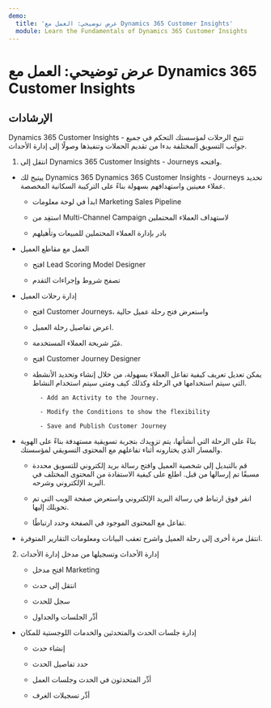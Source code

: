 ```yaml
---
demo:
  title: 'عرض توضيحي: العمل مع Dynamics 365 Customer Insights'
  module: Learn the Fundamentals of Dynamics 365 Customer Insights
---
```


# عرض توضيحي: العمل مع Dynamics 365 Customer Insights

## الإرشادات

Dynamics 365 Customer Insights - تتيح الرحلات لمؤسستك التحكم في جميع جوانب التسويق المختلفة بدءا من تقديم الحملات وتنفيذها وصولًا إلى إدارة الأحداث. 

1. انتقل إلى Dynamics 365 Customer Insights - Journeys وافتحه.

- ييتيح لك Dynamics 365 Dynamics 365 Customer Insights - Journeys تحديد عملاء معينين واستهدافهم بسهولة بناءً على التركيبة السكانية المخصصة. 

    - ابدأ في لوحة معلومات Marketing Sales Pipeline

    - استفِد من Multi-Channel Campaign لاستهداف العملاء المحتملين

    - بادر بإدارة العملاء المحتملين للمبيعات وتأهيلهم

- العمل مع مقاطع العميل

    - افتح Lead Scoring Model Designer

    - تصفح شروط وإجراءات التقدم

- إدارة رحلات العميل 

    - افتح Customer Journeys، واستعرض فتح رحلة عميل حالية 

    - اعرض تفاصيل رحلة العميل.

    - مَيّز شريحة العملاء المستخدمة. 

    - افتح Customer Journey Designer

    - يمكن تعديل تعريف كيفية تفاعل العملاء بسهولة، من خلال إنشاء وتحديد الأنشطة التي سيتم استخدامها في الرحلة وكذلك كيف ومتى سيتم استخدام النشاط. 

            - Add an Activity to the Journey.

            - Modify the Conditions to show the flexibility

            - Save and Publish Customer Journey

- بناءً على الرحلة التي أنشأتها، يتم تزويدك بتجربة تسويقية مستهدفة بناءً على الهوية والمسار الذي يختارونه أثناء تفاعلهم مع المحتوى التسويقي لمؤسستك. 

    - قم بالتبديل إلى شخصية العميل وافتح رسالة بريد إلكتروني للتسويق محددة مسبقًا تم إرسالها من قبل. اطلع على كيفية الاستفادة من المحتوى المختلف في البريد الإلكتروني وشرحه. 

    - انقر فوق ارتباط في رسالة البريد الإلكتروني واستعرض صفحة الويب التي تم تحويلك إليها. 

    - تفاعل مع المحتوى الموجود في الصفحة وحدد ارتباطًا. 

- انتقل مرة أخرى إلى رحلة العميل واشرح تعقب البيانات ومعلومات التقارير المتوفرة. 

2. إدارة الأحداث وتسجيلها من مدخل إدارة الأحداث

    - افتح مدخل Marketing

    - انتقل إلى حدث

    - سجل للحدث

    - أدِّر الجلسات والجداول

- إدارة جلسات الحدث والمتحدثين والخدمات اللوجستية للمكان

    - إنشاء حدث

    - حدد تفاصيل الحدث

    - أدِّر المتحدثون في الحدث وجلسات العمل

    - أدِّر تسجيلات الغرف


